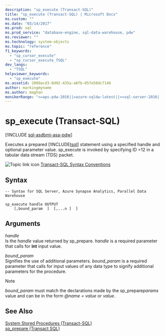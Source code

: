 ```yaml
---
description: "sp_execute (Transact-SQL)"
title: "sp_execute (Transact-SQL) | Microsoft Docs"
ms.custom: ""
ms.date: "03/14/2017"
ms.prod: sql
ms.prod_service: "database-engine, sql-data-warehouse, pdw"
ms.reviewer: ""
ms.technology: system-objects
ms.topic: "reference"
f1_keywords: 
  - "sp_cursor_execute"
  - "sp_cursor_execute_TSQL"
dev_langs: 
  - "TSQL"
helpviewer_keywords: 
  - "sp_execute"
ms.assetid: 2009acd3-0d92-435a-a8fb-057e50dc7146
author: markingmyname
ms.author: maghan
monikerRange: ">=aps-pdw-2016||=azure-sqldw-latest||>=sql-server-2016||>=sql-server-linux-2017||=azuresqldb-mi-current"
---
```

# sp_execute (Transact-SQL)
[!INCLUDE [sql-asdbmi-asa-pdw](../../includes/applies-to-version/sql-asdbmi-asa-pdw.md)]

  Executes a prepared [!INCLUDE[tsql](../../includes/tsql-md.md)] statement using a specified handle and optional parameter value. sp_execute is invoked by specifying ID =12 in a tabular data stream (TDS) packet.  
  
 ![Topic link icon](../../database-engine/configure-windows/media/topic-link.gif "Topic link icon") [Transact-SQL Syntax Conventions](../../t-sql/language-elements/transact-sql-syntax-conventions-transact-sql.md)  
  
## Syntax  
  
```  
-- Syntax for SQL Server, Azure Synapse Analytics, Parallel Data Warehouse  
  
sp_execute handle OUTPUT  
    [,bound_param  ]  [,...n ]  ]  
```  
  
## Arguments  
 *handle*  
 Is the *handle* value returned by sp_prepare. *handle* is a required parameter that calls for **int** input value.  
  
 *bound_param*  
 Signifies the use of additional parameters. *bound_param* is a required parameter that calls for input values of any data type to signify additional parameters for the procedure.  
  
> [!NOTE]  
>  *bound_param* must match the declarations made by the sp_prepare*params* value and can be in the form *@name = value* or *value*.  
  
## See Also  
 [System Stored Procedures &#40;Transact-SQL&#41;](../../relational-databases/system-stored-procedures/system-stored-procedures-transact-sql.md)   
 [sp_prepare &#40;Transact SQL&#41;](../../relational-databases/system-stored-procedures/sp-prepare-transact-sql.md)  
  
  
